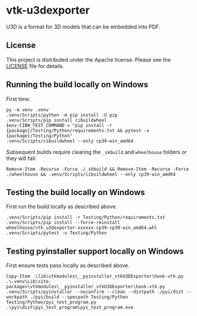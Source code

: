 # vtk-u3dexporter

U3D is a format for 3D models that can be embedded into PDF.

## License

This project is distributed under the Apache license. Please see the [LICENSE][LICENSE] file for details.

[LICENSE]: https://github.com/ClinicalGraphics/VTKU3DExporter/blob/main/LICENSE

## Running the build locally on Windows

First time:

```pwsh
py -m venv .venv
.venv/Scripts/python -m pip install -U pip
.venv/Scripts/pip install cibuildwheel
$env:CIBW_TEST_COMMAND = "pip install -r {package}/Testing/Python/requirements.txt && pytest -v {package}/Testing/Python"
.venv/Scripts/cibuildwheel --only cp39-win_amd64
```

Subsequent builds require clearing the `_skbuild` and `wheelhouse` folders or they will fail:

```pwsh
Remove-Item -Recurse -Force ./_skbuild && Remove-Item -Recurse -Force ./wheelhouse && .venv/Scripts/cibuildwheel --only cp39-win_amd64
```

## Testing the build locally on Windows

First run the build locally as described above.

```pwsh
.venv/Scripts/pip install -r Testing/Python/requirements.txt
.venv/Scripts/pip install --force-reinstall wheelhouse/vtk_u3dexporter-xxxxxx-cp39-cp39-win_amd64.whl
.venv/Scripts/pytest -v Testing/Python
```

## Testing pyinstaller support locally on Windows

First ensure tests pass locally as described above.

```pwsh
Copy-Item .\lib\vtkmodules\__pyinstaller_vtkU3DExporter\hook-vtk.py .\.venv\Lib\site-packages\vtkmodules\__pyinstaller_vtkU3DExporter\hook-vtk.py
.venv/Scripts/pyinstaller --noconfirm --clean --distpath ./pyi/dist --workpath ./pyi/build --specpath Testing/Python Testing/Python/pyi_test_program.py
.\pyi\dist\pyi_test_program\pyi_test_program.exe
```
